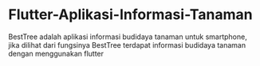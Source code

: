 # Flutter-Aplikasi-Informasi-Tanaman
BestTree adalah aplikasi informasi budidaya tanaman untuk smartphone, jika dilihat dari fungsinya BestTree terdapat informasi budidaya tanaman dengan menggunakan flutter

